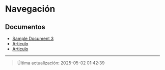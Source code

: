 # Navegación

## Documentos

- [Sample Document 3](document_3.md)
- [Articulo](document_18.md)
- [Articulo](document_19.md)

---

> Última actualización: 2025-05-02 01:42:39